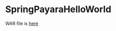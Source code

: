 # SpringPayaraHelloWorld

WAR file is [here](https://github.com/kiarro/SpringPayaraHelloWorld/blob/master/target/demo.war)

